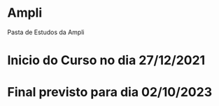 # Ampli
Pasta de Estudos da Ampli

# Inicio do Curso no dia 27/12/2021
# Final previsto para dia 02/10/2023
